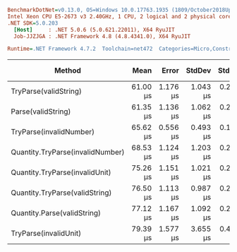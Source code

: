 ``` ini

BenchmarkDotNet=v0.13.0, OS=Windows 10.0.17763.1935 (1809/October2018Update/Redstone5)
Intel Xeon CPU E5-2673 v3 2.40GHz, 1 CPU, 2 logical and 2 physical cores
.NET SDK=5.0.203
  [Host]     : .NET 5.0.6 (5.0.621.22011), X64 RyuJIT
  Job-JJZJGA : .NET Framework 4.8 (4.8.4341.0), X64 RyuJIT

Runtime=.NET Framework 4.7.2  Toolchain=net472  Categories=Micro,Construction,Quantity,String  

```
|                           Method |     Mean |    Error |   StdDev |   StdErr |      Min |      Max |   Median | Ratio | MannWhitney(5%) | RatioSD |  Gen 0 |  Gen 1 | Gen 2 | Allocated |
|--------------------------------- |---------:|---------:|---------:|---------:|---------:|---------:|---------:|------:|---------------- |--------:|-------:|-------:|------:|----------:|
|            TryParse(validString) | 61.00 μs | 1.176 μs | 1.043 μs | 0.279 μs | 59.18 μs | 62.77 μs | 61.18 μs |  0.99 |            Same |    0.03 | 8.3185 | 0.3327 |     - |     53 KB |
|               Parse(validString) | 61.35 μs | 1.136 μs | 1.062 μs | 0.274 μs | 59.65 μs | 63.27 μs | 61.12 μs |  1.00 |            Base |    0.00 | 8.3185 | 0.3327 |     - |     53 KB |
|          TryParse(invalidNumber) | 65.62 μs | 0.556 μs | 0.493 μs | 0.132 μs | 64.43 μs | 66.33 μs | 65.56 μs |  1.07 |          Slower |    0.02 | 8.2816 | 0.2588 |     - |     52 KB |
| Quantity.TryParse(invalidNumber) | 68.53 μs | 1.124 μs | 1.203 μs | 0.284 μs | 66.88 μs | 71.29 μs | 68.45 μs |  1.12 |          Slower |    0.03 | 8.2816 | 0.2588 |     - |     52 KB |
|   Quantity.TryParse(invalidUnit) | 75.26 μs | 1.151 μs | 1.021 μs | 0.273 μs | 74.10 μs | 77.36 μs | 75.06 μs |  1.23 |          Slower |    0.02 | 8.0745 | 0.3106 |     - |     52 KB |
|   Quantity.TryParse(validString) | 76.50 μs | 1.113 μs | 0.987 μs | 0.264 μs | 75.27 μs | 78.20 μs | 76.49 μs |  1.25 |          Slower |    0.03 | 8.7855 | 0.5168 |     - |     55 KB |
|      Quantity.Parse(validString) | 77.12 μs | 1.167 μs | 1.092 μs | 0.282 μs | 75.78 μs | 79.24 μs | 76.77 μs |  1.26 |          Slower |    0.02 | 8.7855 | 0.5168 |     - |     55 KB |
|            TryParse(invalidUnit) | 79.39 μs | 1.577 μs | 3.655 μs | 0.457 μs | 73.99 μs | 88.59 μs | 78.40 μs |  1.24 |          Slower |    0.04 | 8.1522 | 0.2588 |     - |     52 KB |
